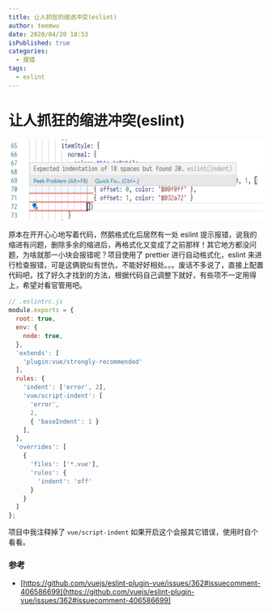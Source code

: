 ```yaml
---
title: 让人抓狂的缩进冲突(eslint)
author: teemwu
date: 2020/04/20 18:53
isPublished: true
categories:
  - 报错
tags:
  - eslint
---
```


# 让人抓狂的缩进冲突(eslint)

![](/public/imgs/2020/04/20/2020042018530.png)

原本在开开心心地写着代码，然鹅格式化后居然有一处 eslint 提示报错，说我的缩进有问题，删除多余的缩进后，再格式化又变成了之前那样！其它地方都没问题，为啥就那一小块会报错呢？项目使用了 prettier 进行自动格式化，eslint 来进行检查报错，可是这俩貌似有世仇，不能好好相处。。。废话不多说了，直接上配置代码吧，找了好久才找到的方法，根据代码自己调整下就好，有些项不一定用得上，希望对看官管用吧。

```javascript
// .eslintrc.js
module.exports = {
  root: true,
  env: {
    node: true,
  },
  'extends': [
    'plugin:vue/strongly-recommended'
  ],
  rules: {
    'indent': ['error', 2],
    'vue/script-indent': [
      'error',
      2,
      { 'baseIndent': 1 }
    ],
  },
  'overrides': [
    {
      'files': ['*.vue'],
      'rules': {
        'indent': 'off'
      }
    }
  ]
};
```
项目中我注释掉了 `vue/script-indent` 如果开启这个会报其它错误，使用时自个看看。 

### 参考
- [https://github.com/vuejs/eslint-plugin-vue/issues/362#issuecomment-406586699](https://github.com/vuejs/eslint-plugin-vue/issues/362#issuecomment-406586699)